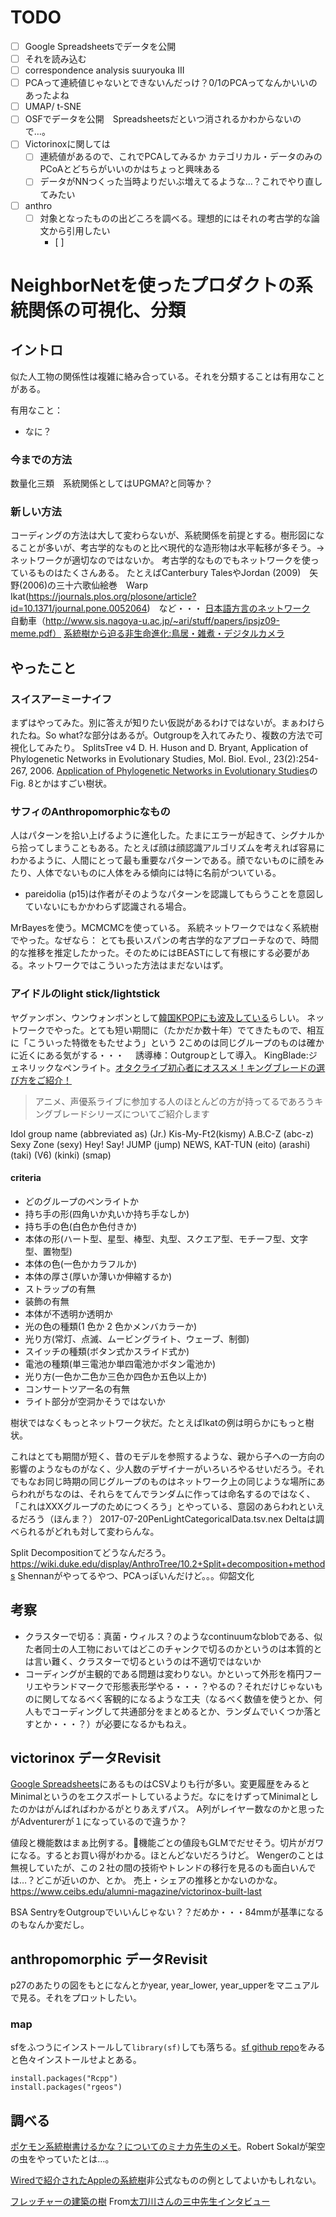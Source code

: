 # TODO

- [ ] Google Spreadsheetsでデータを公開
- [ ] それを読み込む
- [ ] correspondence analysis suuryouka III
- [ ] PCAって連続値じゃないとできないんだっけ？0/1のPCAってなんかいいのあったよね
- [ ] UMAP/ t-SNE
- [ ] OSFでデータを公開　Spreadsheetsだといつ消されるかわからないので…。
- [ ] Victorinoxに関しては
  - [ ] 連続値があるので、これでPCAしてみるか カテゴリカル・データのみのPCoAとどちらがいいのかはちょっと興味ある
  - [ ] データがNNつくった当時よりだいぶ増えてるような…？これでやり直してみたい
- [ ] anthro
  - [ ] 対象となったものの出どころを調べる。理想的にはそれの考古学的な論文から引用したい
    - [ ] 
# NeighborNetを使ったプロダクトの系統関係の可視化、分類

## イントロ

似た人工物の関係性は複雑に絡み合っている。それを分類することは有用なことがある。

有用なこと：
- なに？



### 今までの方法

数量化三類　系統関係としてはUPGMA?と同等か？

### 新しい方法

コーディングの方法は大して変わらないが、系統関係を前提とする。樹形図になることが多いが、考古学的なものと比べ現代的な造形物は水平転移が多そう。→ネットワークが適切なのではないか。
考古学的なものでもネットワークを使っているものはたくさんある。
たとえばCanterbury TalesやJordan (2009)　矢野(2006)の三十六歌仙絵巻　Warp Ikat(https://journals.plos.org/plosone/article?id=10.1371/journal.pone.0052064)　など・・・
[日本語方言のネットワーク](https://drive.google.com/file/d/0BwIcSrwaDM7KZ0JoQWdROHNzWkk/view?resourcekey=0-lsiknww4qw6afrbbBUyijw)　自動車（http://www.sis.nagoya-u.ac.jp/~ari/stuff/papers/ipsjz09-meme.pdf）
[系統樹から迫る非生命進化:鳥居・雑煮・デジタルカメラ](https://drive.google.com/drive/u/0/search?q=%E9%B3%A5%E5%B1%85)
## やったこと

### スイスアーミーナイフ

まずはやってみた。別に答えが知りたい仮説があるわけではないが。まぁわけられたね。So what?な部分はあるが。Outgroupを入れてみたり、複数の方法で可視化してみたり。
SplitsTree v4 D. H. Huson and D. Bryant, Application of Phylogenetic Networks in Evolutionary Studies, Mol. Biol. Evol., 23(2):254-267, 2006.
[Application of Phylogenetic Networks in Evolutionary Studies](https://watermark.silverchair.com/msj030.pdf?token=AQECAHi208BE49Ooan9kkhW_Ercy7Dm3ZL_9Cf3qfKAc485ysgAAAsMwggK_BgkqhkiG9w0BBwagggKwMIICrAIBADCCAqUGCSqGSIb3DQEHATAeBglghkgBZQMEAS4wEQQMn1RjRElTkmZVeEyPAgEQgIICdpJd-VWbhixvioeyeimPJRDLrp2MaGup85XK9arxhZfhJC1JQhizDmsZ4xn2LEaJ6Zg6OOjW6jREtVtDLowSa2ngwEpjPyhHGWDfnisYrbsevsOyjoqPitlkePZdpI6Vc6ePVyEkF3ZIPQVAbPPV_cfunFbdAqq2qtZ1Mw6xz84OlcxHFNABHiS-kbS4ZaAVCwCICzG-PFaYo7quC20MVzkZpgEoZ7xjkuU1NYvbjX43rF-7ZyldNNstSZyEAQIHEvmydZZUhEC0c-8I0QpkvP_3SVWW-rF6lcHUXaw5jhl8wxPDHxdIFJTbjVUuQMvY8X8UpEryps8VingOmPmIHQ-A1vHKL7K9NVYTIqu9sAJeTQpX5iYelaeo4NBULjMKhqeHzEok_hgOs3tYGsXJ_f9JEUIpgMSWjmOKh_tWhhF7aU9XDqsmeS-ejrtwltZSbqm8z2xr7aSp3WytMicRGcErw9ZfulvffeU9gbr9WLuuGyz1BM9UmI4ibCaMfqI_qDmu0ik8iW4O9aTatML_QNEHG_z4HZJ2hBdyGAW-ZTvTX4euz0ROuKSceO5P5qkwT04tfCMod0Pgn3PgJuuHRLYRZZs64d4LHre2AcoiGk15NyDjsn7l7ws-u7ddZW0xTHu-gnHciwqKQ0579xt9zSlewBqUVTkMoVDsui62NOBF_PzYsXAn48tkfS06Yj-iiVBNQqIGMOCjht4-Rk6ARySCFf0SbUGvUVxOh5EcLsZ4VB_5B80NY5HMgniAIyyThUikjefw9e1j-7fBORpTksVM-LhEis5pt3TI2_MTTf7ne4P59aWRZrLfQc3mhvZuOj2tNR1Wyw)のFig. 8とかはすごい樹状。

### サフィのAnthropomorphicなもの

人はパターンを拾い上げるように進化した。たまにエラーが起きて、シグナルから拾ってしまうこともある。たとえば顔は顔認識アルゴリズムを考えれば容易にわかるように、人間にとって最も重要なパターンである。顔でないものに顔をみたり、人体でないものに人体をみる傾向には特に名前がついている。
- pareidolia (p15)は作者がそのようなパターンを認識してもらうことを意図していないにもかかわらず認識される場合。

MrBayesを使う。MCMCMCを使っている。
系統ネットワークではなく系統樹でやった。なぜなら：
とても長いスパンの考古学的なアプローチなので、時間的な推移を推定したかった。そのためにはBEASTにして有根にする必要がある。ネットワークではこういった方法はまだないはず。


### アイドルのlight stick/lightstick

ヤグァンボン、ウンウォンボンとして[韓国KPOPにも波及している](https://dareae.info/archives/fan-light)らしい。
ネットワークでやった。とても短い期間に（たかだか数十年）でてきたもので、相互に「こういった特徴をもたせよう」という
2こめのは同じグループのものは確かに近くにある気がする・・・　
誘導棒：Outgroupとして導入。
KingBlade:ジェネリックなペンライト。[オタクライブ初心者にオススメ！キングブレードの選び方をご紹介！](https://www.pen--light.com/entry/2017/01/30/222551)
>アニメ、声優系ライブに参加する人のほとんどの方が持ってるであろうキングブレードシリーズについてご紹介します

Idol group name (abbreviated as) (Jr.) Kis-My-Ft2(kismy) A.B.C-Z (abc-z) Sexy Zone (sexy) Hey! Say! JUMP (jump) NEWS, KAT-TUN (eito) (arashi) (taki) (V6) (kinki) (smap)

#### criteria

- どのグループのペンライトか
- 持ち手の形(四角いか丸いか持ち手なしか)
- 持ち手の色(白色か色付きか)
- 本体の形(ハート型、星型、棒型、丸型、スクエア型、モチーフ型、文字型、置物型)
- 本体の色(一色かカラフルか)
- 本体の厚さ(厚いか薄いか伸縮するか)
- ストラップの有無
- 装飾の有無
- 本体が不透明か透明か
- 光の色の種類(1 色か 2 色かメンバカラーか) 
- 光り方(常灯、点滅、ムービングライト、ウェーブ、制御)
- スイッチの種類(ボタン式かスライド式か)
- 電池の種類(単三電池か単四電池かボタン電池か)
- 光り方(一色か二色か三色か四色か五色以上か)
- コンサートツアー名の有無
- ライト部分が空洞かそうではないか

樹状ではなくもっとネットワーク状だ。たとえばIkatの例は明らかにもっと樹状。

これはとても期間が短く、昔のモデルを参照するような、親から子への一方向の影響のようなものがなく、少人数のデザイナーがいろいろやるせいだろう。それでもなお同じ時期の同じグループのものはネットワーク上の同じような場所にあらわれがちなのは、それらをてんでランダムに作っては命名するのではなく、「これはXXXグループのためにつくろう」とやっている、意図のあらわれといえるだろう（ほんま？）
2017-07-20PenLightCategoricalData.tsv.nex
Deltaは調べられるがどれも対して変わらんな。

Split Decompositionてどうなんだろう。
https://wiki.duke.edu/display/AnthroTree/10.2+Split+decomposition+methods
Shennanがやってるやつ、PCAっぽいんだけど。。。仰韶文化

## 考察

- クラスターで切る：真菌・ウィルス？のようなcontinuumなblobである、似た者同士の人工物においてはどこのチャンクで切るのかというのは本質的とは言い難く、クラスターで切るというのは不適切ではないか
- コーディングが主観的である問題は変わりない。かといって外形を楕円フーリエやランドマークで形態表形学やる・・・？やるの？それだけじゃないものに関してなるべく客観的になるような工夫（なるべく数値を使うとか、何人もでコーディングして共通部分をまとめるとか、ランダムでいくつか落とすとか・・・？）が必要になるかもねえ。


## victorinox データRevisit

[Google Spreadsheets](https://docs.google.com/spreadsheets/d/1wGoQDPPQYy8t440KgaZPt-7RO-IadnYMLapAGiMjqhU/edit#gid=1418750167)にあるものはCSVよりも行が多い。変更履歴をみるとMinimalというのをエクスポートしているようだ。なにをけずってMinimalとしたのかはがんばればわかるがとりあえずパス。
A列がレイヤー数なのかと思ったがAdventurerが１になっているので違うか？

値段と機能数はまぁ比例する。機能ごとの値段もGLMでだせそう。切片がガワになる。するとお買い得がわかる。ほとんどないだろうけど。
Wengerのことは無視していたが、この２社の間の技術やトレンドの移行を見るのも面白いんでは…？どこが近いのか、とか。
売上・シェアの推移とかないのかな。
https://www.ceibs.edu/alumni-magazine/victorinox-built-last

BSA SentryをOutgroupでいいんじゃない？？だめか・・・84mmが基準になるのもなんか変だし。

## anthropomorphic データRevisit
p27のあたりの図をもとになんとかyear, year_lower, year_upperをマニュアルで見る。それをプロットしたい。


### map

sfをふつうにインストールして`library(sf)`しても落ちる。[sf github repo](https://github.com/r-spatial/sf)をみると色々インストールせよとある。
```
install.packages("Rcpp")
install.packages("rgeos")
```

## 調べる

[ポケモン系統樹書けるかな？についてのミナカ先生のメモ](https://leeswijzer.hatenablog.com/entry/2012/12/27/092404)。Robert Sokalが架空の虫をやっていたとは…。

[Wiredで紹介されたAppleの系統樹](https://wired.jp/2016/04/11/apples-products-ever-one-glorious-infographic/)非公式なものの例としてよいかもしれない。

[フレッチャーの建築の樹](https://www.naturalright.org/mediterranean1987/%E3%82%AE%E3%83%AA%E3%82%B7%E3%83%A3%E3%81%A8%E3%82%A8%E3%82%B8%E3%83%97%E3%83%88/%E3%83%95%E3%83%AC%E3%83%83%E3%83%81%E3%83%A3%E3%83%BC/) From[太刀川さんの三中先生インタビュー](https://qonversations.net/interview/2814/)